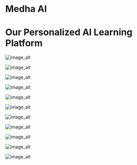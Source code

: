 # Medha AI 
# Our Personalized AI Learning Platform 

![image_alt](https://github.com/Suraj-Wakhure/MedhaAI/blob/main/Screenshot%20(182).png?raw=true)

![image_alt](https://github.com/Suraj-Wakhure/MedhaAI/blob/main/Screenshot%20(183).png?raw=true)

![image_alt](https://github.com/Suraj-Wakhure/MedhaAI/blob/main/Screenshot%20(171).png?raw=true)

![image_alt](https://github.com/Suraj-Wakhure/MedhaAI/blob/main/Screenshot%20(172).png?raw=true)

![image_alt](https://github.com/Suraj-Wakhure/MedhaAI/blob/main/Screenshot%20(173).png?raw=true)

![image_alt](https://github.com/Suraj-Wakhure/MedhaAI/blob/main/Screenshot%20(174).png?raw=true)

![image_alt](https://github.com/Suraj-Wakhure/MedhaAI/blob/main/Screenshot%20(175).png?raw=true)

![image_alt](https://github.com/Suraj-Wakhure/MedhaAI/blob/main/Screenshot%20(176).png?raw=true)

![image_alt](https://github.com/Suraj-Wakhure/MedhaAI/blob/main/Screenshot%20(177).png?raw=true)

![image_alt](https://github.com/Suraj-Wakhure/MedhaAI/blob/main/Screenshot%20(178).png?raw=true)

![image_alt](https://github.com/Suraj-Wakhure/MedhaAI/blob/main/Screenshot%20(179).png?raw=true)

